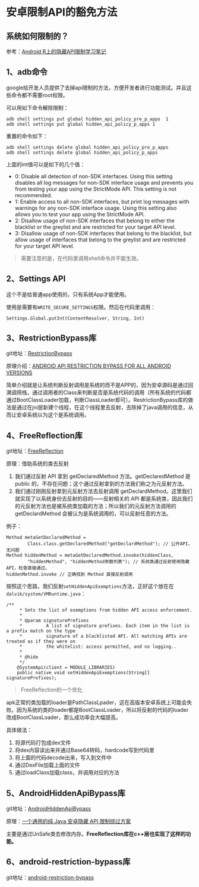 # 安卓限制API的豁免方法

## 系统如何限制的？

参考：[Android R上的隐藏API限制学习笔记](https://blog.canyie.top/2020/06/10/hiddenapi-restriction-policy-on-android-r/)

## 1、adb命令

google给开发人员提供了去掉api限制的方法，方便开发者进行功能测试。并且这些命令都不需要root权限。

可以用如下命令解除限制：

```
adb shell settings put global hidden_api_policy_pre_p_apps  1
adb shell settings put global hidden_api_policy_p_apps 1
```

重置的命令如下：

```
adb shell settings delete global hidden_api_policy_pre_p_apps
adb shell settings delete global hidden_api_policy_p_apps
```

上面的int值可以是如下的几个值：

* 0: Disable all detection of non-SDK interfaces. Using this setting disables all log messages for non-SDK interface usage and prevents you from testing your app using the StrictMode API. This setting is not recommended.
* 1: Enable access to all non-SDK interfaces, but print log messages with warnings for any non-SDK interface usage. Using this setting also allows you to test your app using the StrictMode API.
* 2: Disallow usage of non-SDK interfaces that belong to either the blacklist or the greylist and are restricted for your target API level.
* 3: Disallow usage of non-SDK interfaces that belong to the blacklist, but allow usage of interfaces that belong to the greylist and are restricted for your target API level.

> 需要注意的是，在代码里调用shell命令并不能生效。

## 2、Settings API

这个不是给普通app使用的，只有系统App才能使用。

使用是需要有`WRITE_SECURE_SETTINGS`权限。然后在代码里调用：

```
Settings.Global.putInt(ContentResolver, String, Int)
```

## 3、RestrictionBypass库

git地址：[RestrictionBypass](https://github.com/ChickenHook/RestrictionBypass)

原理介绍：[ANDROID API RESTRICTION BYPASS FOR ALL ANDROID VERSIONS](https://androidreverse.wordpress.com/2020/05/02/android-api-restriction-bypass-for-all-android-versions/)

简单介绍就是让系统判断反射调用是系统的而不是APP的，因为安卓源码是通过回溯调用栈，通过调用者的Class来判断是否是系统代码的调用（所有系统的代码都通过BootClassLoader加载，判断ClassLoader即可）。RestrictionBypass库的做法是通过在jni层新建个线程，在这个线程里去反射，去除掉了java调用的信息，从而让安卓系统以为这个是系统调用。

## 4、FreeReflection库

git地址：[FreeReflection](https://github.com/tiann/FreeReflection)

原理：借助系统的类去反射

1. 我们通过反射 API 拿到 getDeclaredMethod 方法。getDeclaredMethod 是 public 的，不存在问题；这个通过反射拿到的方法我们称之为元反射方法。
2. 我们通过刚刚反射拿到元反射方法去反射调用 getDeclardMethod。这里我们就实现了以系统身份去反射的目的——反射相关的 API 都是系统类，因此我们的元反射方法也是被系统类加载的方法；所以我们的元反射方法调用的 getDeclardMethod 会被认为是系统调用的，可以反射任意的方法。

例子：

```
Method metaGetDeclaredMethod =
        Class.class.getDeclaredMethod("getDeclardMethod"); // 公开API，无问题
Method hiddenMethod = metaGetDeclaredMethod.invoke(hiddenClass,
        "hiddenMethod", "hiddenMethod参数列表"); // 系统类通过反射使用隐藏 API，检查直接通过。
hiddenMethod.invoke // 正确找到 Method 直接反射调用
```

按照这个思路，我们反射`setHiddenApiExemptions`方法，正好这个放在在`dalvik/system/VMRuntime.java`：

```
/**
     * Sets the list of exemptions from hidden API access enforcement.
     *
     * @param signaturePrefixes
     *         A list of signature prefixes. Each item in the list is a prefix match on the type
     *         signature of a blacklisted API. All matching APIs are treated as if they were on
     *         the whitelist: access permitted, and no logging..
     *
     * @hide
     */
    @SystemApi(client = MODULE_LIBRARIES)
    public native void setHiddenApiExemptions(String[] signaturePrefixes);
```

> FreeReflection的一个优化

apk正常的类加载的loader是PathClassLpader，这在高版本安卓系统上可能会失败。因为系统的类的loader都是BootClassLoader，所以将反射的代码的loader改成BootClassLoader，那么成功率会大幅提高。

具体做法：

1. 将源代码打包成dex文件
2. 将dex内容读出来并通过Base64转码，hardcode写到代码里
3. 将上面的代码decode出来，写入到文件中
4. 通过DexFile加载上面的文件
5. 通过loadClass加载class，并调用对应的方法

## 5、AndroidHiddenApiBypass库

git地址：[AndroidHiddenApiBypass](https://github.com/LSPosed/AndroidHiddenApiBypass)

原理：[一个通用的纯 Java 安卓隐藏 API 限制绕过方案](https://lovesykun.cn/archives/android-hidden-api-bypass.html)

主要是通过UnSafe类去修改内存。**FreeReflection库在c++层也实现了这样的功能。**

## 6、android-restriction-bypass库

git地址：[android-restriction-bypass](https://github.com/quarkslab/android-restriction-bypass)

